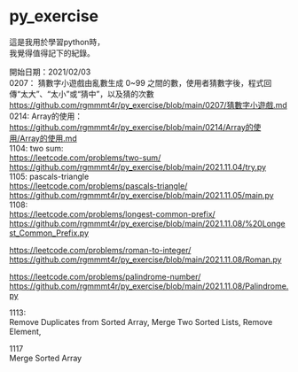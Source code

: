# py_exercise   
這是我用於學習python時，  
我覺得值得記下的紀錄。    

開始日期：2021/02/03    
0207： 
猜數字小遊戲由亂數生成 0~99 之間的數，使用者猜數字後，程式回傳“太大”、“太小”或“猜中”，以及猜的次數   
https://github.com/rgmmmt4r/py_exercise/blob/main/0207/猜數字小遊戲.md  
0214:
Array的使用：  
https://github.com/rgmmmt4r/py_exercise/blob/main/0214/Array的使用/Array的使用.md   
1104:
two sum:  
https://leetcode.com/problems/two-sum/  
https://github.com/rgmmmt4r/py_exercise/blob/main/2021.11.04/try.py  
1105:
pascals-triangle    
https://leetcode.com/problems/pascals-triangle/    
https://github.com/rgmmmt4r/py_exercise/blob/main/2021.11.05/main.py    
1108:  
https://leetcode.com/problems/longest-common-prefix/  
https://github.com/rgmmmt4r/py_exercise/blob/main/2021.11.08/%20Longest_Common_Prefix.py  

https://leetcode.com/problems/roman-to-integer/  
https://github.com/rgmmmt4r/py_exercise/blob/main/2021.11.08/Roman.py  

https://leetcode.com/problems/palindrome-number/  
https://github.com/rgmmmt4r/py_exercise/blob/main/2021.11.08/Palindrome.py  
  
1113:  
Remove Duplicates from Sorted Array, Merge Two Sorted Lists, Remove Element,  
  
1117  
Merge Sorted Array  

